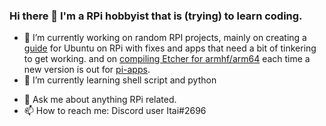 ### Hi there 👋 I'm a RPi hobbyist that is (trying) to learn coding.

<!--
**Itai-Nelken/Itai-Nelken** is a ✨ _special_ ✨ repository because its `README.md` (this file) appears on your GitHub profile.

Here are some ideas to get you started:
-->
- 🔭 I’m currently working on random RPI projects, mainly on creating a [guide](https://bit.ly/ubuntu-pi-fixes) for                           Ubuntu on RPi with fixes and apps that need a bit of tinkering to get working. and on [compiling Etcher for armhf/arm64](https://github.com/Itai-Nelken/Etcher-arm-32-64) each time a new version is out for [pi-apps](https://github.com/botspot/pi-apps/).
- 🌱 I’m currently learning shell script and python
<!--
- 👯 I’m looking to collaborate on ...
- 🤔 I’m looking for help with ...
-->
- 💬 Ask me about anything RPi related.
- 📫 How to reach me: Discord user Itai#2696
<!--
- 😄 Pronouns: ...
- ⚡ Fun fact: ...
-->
